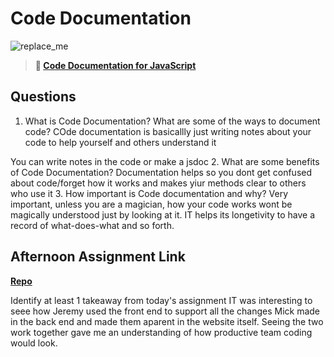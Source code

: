# Code Documentation

![replace_me](https://codeworks.blob.core.windows.net/public/assets/img/illustrations/placeholder.svg)

> **📖 [Code Documentation for JavaScript](https://codeworksacademy.com/fs-student-guide/resources/wk7/02-JSDocs)**

## Questions

1. What is Code Documentation? What are some of the ways to document code?
COde documentation is basicallly just writing notes about your code to help yourself and others understand it

You can write notes in the code or make a jsdoc
2. What are some benefits of Code Documentation?
Documentation helps so you dont get confused about code/forget how it works and makes yiur methods clear to others who use it
3. How important is Code documentation and why?
Very important, unless you are a magician, how your code works wont be magically understood just by looking at it. IT helps its longetivity to have a record of what-does-what and so forth.
## Afternoon Assignment Link

**[Repo](https://github.com/devinwithoft/<ASSIGNMENT_REPO>)**

Identify at least 1 takeaway from today's assignment
IT was interesting to seee how Jeremy used the front end to support all the changes Mick made in the back end and made them aparent in the website itself. Seeing the two work together gave me an understanding of how productive team coding would look. 